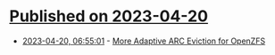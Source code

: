 # [Published on 2023-04-20](index.md)

* [2023-04-20, 06:55:01](https://lobste.rs/s/a9e9mj/more_adaptive_arc_eviction_for_openzfs) - [More Adaptive ARC Eviction for OpenZFS](https://github.com/openzfs/zfs/commit/a8d83e2a24de6419dc58d2a7b8f38904985726cb)
